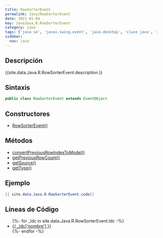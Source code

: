```yaml
---
title: RowSorterEvent
permalink: Java/RowSorterEvent
date: 2021-01-04
key: JavaJava.R.RowSorterEvent
category: java
tags: ['java se', 'javax.swing.event', 'java.desktop', 'clase java', 'Java 1.6']
sidebar: 
  nav: java
---
```


## Descripción
{{site.data.Java.R.RowSorterEvent.description }}

## Sintaxis
~~~java
public class RowSorterEvent extends EventObject
~~~

## Constructores
* [RowSorterEvent()](/Java/RowSorterEvent/RowSorterEvent/)

## Métodos
* [convertPreviousRowIndexToModel()](/Java/RowSorterEvent/convertPreviousRowIndexToModel)
* [getPreviousRowCount()](/Java/RowSorterEvent/getPreviousRowCount)
* [getSource()](/Java/RowSorterEvent/getSource)
* [getType()](/Java/RowSorterEvent/getType)

## Ejemplo
~~~java
{{ site.data.Java.R.RowSorterEvent.code}}
~~~

## Líneas de Código
<ul>
{%- for _ldc in site.data.Java.R.RowSorterEvent.ldc -%}
   <li>
       <a href="{{_ldc['url'] }}">{{ _ldc['nombre'] }}</a>
   </li>
{%- endfor -%}
</ul>
